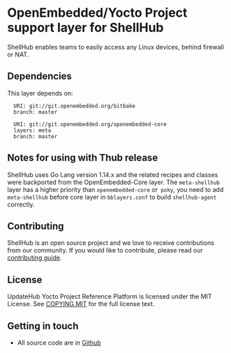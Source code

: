 # OpenEmbedded/Yocto Project support layer for ShellHub

ShellHub enables teams to easily access any Linux devices, behind
firewall or NAT.

## Dependencies

This layer depends on:

```shell
  URI: git://git.openembedded.org/bitbake
  branch: master

  URI: git://git.openembedded.org/openembedded-core
  layers: meta
  branch: master
```

## Notes for using with Thub release

ShellHub uses Go Lang version 1.14.x and the related recipes and classes were
backported from the OpenEmbedded-Core layer. The `meta-shellhub` layer has a higher
priority than `openembedded-core` or` poky`, you need to add` meta-shellhub`
before core layer in `bblayers.conf` to build `shellhub-agent` correctly.

## Contributing

ShellHub is an open source project and we love to receive
contributions from our community.  If you would like to contribute,
please read our [contributing guide](https://github.com/ShellHub-io/shellhub/blob/master/CONTRIBUTING.md).

## License

UpdateHub Yocto Project Reference Platform is licensed under the MIT License.
See [COPYING.MIT](COPYING.MIT) for the full license text.

## Getting in touch

* All source code are in [Github](https://github.com/ShellHub-io)
